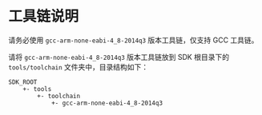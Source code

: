 # 工具链说明

请务必使用 `gcc-arm-none-eabi-4_8-2014q3` 版本工具链，仅支持 GCC 工具链。

请将 `gcc-arm-none-eabi-4_8-2014q3` 版本工具链放到 SDK 根目录下的 `tools/toolchain` 文件夹中，目录结构如下：

```
SDK_ROOT
    +- tools
        +- toolchain
            +- gcc-arm-none-eabi-4_8-2014q3
```
